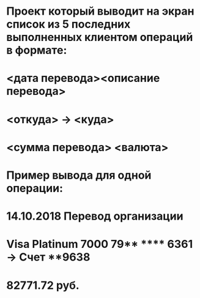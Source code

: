 # Проект который выводит на экран список из 5 последних выполненных клиентом операций в формате:
#
#
# <дата перевода><описание перевода>
# <откуда> -> <куда>
# <сумма перевода> <валюта>
#
#
# Пример вывода для одной операции:
# 14.10.2018 Перевод организации
# Visa Platinum 7000 79** **** 6361 -> Счет **9638
# 82771.72 руб.

